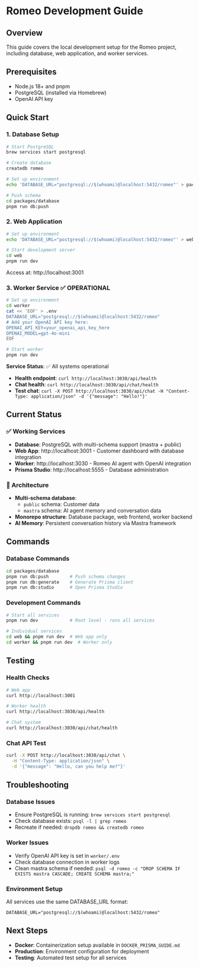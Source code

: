 # Romeo Development Guide

## Overview
This guide covers the local development setup for the Romeo project, including database, web application, and worker services.

## Prerequisites
- Node.js 18+ and pnpm
- PostgreSQL (installed via Homebrew)
- OpenAI API key

## Quick Start

### 1. Database Setup
```bash
# Start PostgreSQL
brew services start postgresql

# Create database
createdb romeo

# Set up environment
echo 'DATABASE_URL="postgresql://$(whoami)@localhost:5432/romeo"' > packages/database/.env

# Push schema
cd packages/database
pnpm run db:push
```

### 2. Web Application
```bash
# Set up environment
echo 'DATABASE_URL="postgresql://$(whoami)@localhost:5432/romeo"' > web/.env.local

# Start development server
cd web
pnpm run dev
```

Access at: http://localhost:3001

### 3. Worker Service ✅ OPERATIONAL
```bash
# Set up environment
cd worker
cat << 'EOF' > .env
DATABASE_URL="postgresql://$(whoami)@localhost:5432/romeo"
# Add your OpenAI API key here:
OPENAI_API_KEY=your_openai_api_key_here
OPENAI_MODEL=gpt-4o-mini
EOF

# Start worker
pnpm run dev
```

**Service Status**: ✅ All systems operational
- **Health endpoint**: `curl http://localhost:3030/api/health`
- **Chat health**: `curl http://localhost:3030/api/chat/health`
- **Test chat**: `curl -X POST http://localhost:3030/api/chat -H "Content-Type: application/json" -d '{"message": "Hello!"}'`

## Current Status

### ✅ Working Services
- **Database**: PostgreSQL with multi-schema support (mastra + public)
- **Web App**: http://localhost:3001 - Customer dashboard with database integration
- **Worker**: http://localhost:3030 - Romeo AI agent with OpenAI integration
- **Prisma Studio**: http://localhost:5555 - Database administration

### 🔧 Architecture
- **Multi-schema database**: 
  - `public` schema: Customer data
  - `mastra` schema: AI agent memory and conversation data
- **Monorepo structure**: Database package, web frontend, worker backend
- **AI Memory**: Persistent conversation history via Mastra framework

## Commands

### Database Commands
```bash
cd packages/database
pnpm run db:push        # Push schema changes
pnpm run db:generate    # Generate Prisma client
pnpm run db:studio      # Open Prisma Studio
```

### Development Commands
```bash
# Start all services
pnpm run dev            # Root level - runs all services

# Individual services
cd web && pnpm run dev  # Web app only
cd worker && pnpm run dev  # Worker only
```

## Testing

### Health Checks
```bash
# Web app
curl http://localhost:3001

# Worker health
curl http://localhost:3030/api/health

# Chat system
curl http://localhost:3030/api/chat/health
```

### Chat API Test
```bash
curl -X POST http://localhost:3030/api/chat \
  -H "Content-Type: application/json" \
  -d '{"message": "Hello, can you help me?"}'
```

## Troubleshooting

### Database Issues
- Ensure PostgreSQL is running: `brew services start postgresql`
- Check database exists: `psql -l | grep romeo`
- Recreate if needed: `dropdb romeo && createdb romeo`

### Worker Issues
- Verify OpenAI API key is set in `worker/.env`
- Check database connection in worker logs
- Clean mastra schema if needed: `psql -d romeo -c "DROP SCHEMA IF EXISTS mastra CASCADE; CREATE SCHEMA mastra;"`

### Environment Setup
All services use the same DATABASE_URL format:
```
DATABASE_URL="postgresql://$(whoami)@localhost:5432/romeo"
```

## Next Steps
- **Docker**: Containerization setup available in `DOCKER_PRISMA_GUIDE.md`
- **Production**: Environment configuration for deployment
- **Testing**: Automated test setup for all services 